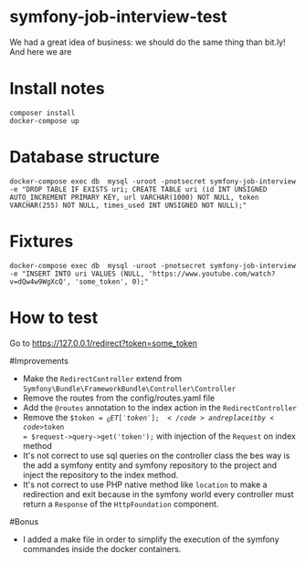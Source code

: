 # symfony-job-interview-test

We had a great idea of business: we should do the same thing than bit.ly! And here we are

# Install notes

    composer install
    docker-compose up

# Database structure

    docker-compose exec db  mysql -uroot -pnotsecret symfony-job-interview -e "DROP TABLE IF EXISTS uri; CREATE TABLE uri (id INT UNSIGNED AUTO_INCREMENT PRIMARY KEY, url VARCHAR(1000) NOT NULL, token VARCHAR(255) NOT NULL, times_used INT UNSIGNED NOT NULL);"

# Fixtures

    docker-compose exec db  mysql -uroot -pnotsecret symfony-job-interview -e "INSERT INTO uri VALUES (NULL, 'https://www.youtube.com/watch?v=dQw4w9WgXcQ', 'some_token', 0);"

# How to test

Go to https://127.0.0.1/redirect?token=some_token

#Improvements
- Make the <code>RedirectController</code> extend from <code>Symfony\Bundle\FrameworkBundle\Controller\Controller</code>
- Remove the routes from the config/routes.yaml file
- Add the <code>@routes</code> annotation to the index action in the <code>RedirectController</code>
- Remove the <code>$token = $_GET['token'];</code> and replace it by <code>$token = $request->query->get('token');</code>
  with injection of the <code>Request</code> on index method
- It's not correct to use sql queries on the controller class the bes way is the add a symfony entity
  and symfony repository to the project and inject the repository to the index method.
- It's not correct to use PHP native method like <code>location</code> to make a redirection and exit
  because in the symfony world every controller must return a <code>Response</code> of the <code>HttpFoundation</code> component.

#Bonus
- I added a make file in order to simplify the execution of the symfony commandes inside the docker containers.